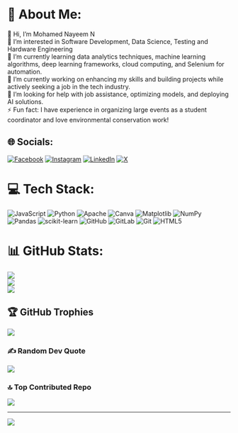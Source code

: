 # 💫 About Me:
👋 Hi, I’m Mohamed Nayeem N<br>👀 I’m interested in Software Development, Data Science, Testing and Hardware Engineering<br>🌱 I’m currently learning data analytics techniques, machine learning algorithms, deep learning frameworks, cloud computing, and Selenium for automation.<br>🔭 I’m currently working on enhancing my skills and building projects while actively seeking a job in the tech industry.<br>🤝 I’m looking for help with job assistance, optimizing models, and deploying AI solutions.<br>⚡ Fun fact: I have experience in organizing large events as a student coordinator and love environmental conservation work!


## 🌐 Socials:
[![Facebook](https://img.shields.io/badge/Facebook-%231877F2.svg?logo=Facebook&logoColor=white)](https://facebook.com/MrNayeem27) [![Instagram](https://img.shields.io/badge/Instagram-%23E4405F.svg?logo=Instagram&logoColor=white)](https://instagram.com/naan_komali_nayeem) [![LinkedIn](https://img.shields.io/badge/LinkedIn-%230077B5.svg?logo=linkedin&logoColor=white)](https://linkedin.com/in/mohamed-nayeem-n) [![X](https://img.shields.io/badge/X-black.svg?logo=X&logoColor=white)](https://x.com/NayeemN7) 

# 💻 Tech Stack:
![JavaScript](https://img.shields.io/badge/javascript-%23323330.svg?style=for-the-badge&logo=javascript&logoColor=%23F7DF1E) ![Python](https://img.shields.io/badge/python-3670A0?style=for-the-badge&logo=python&logoColor=ffdd54) ![Apache](https://img.shields.io/badge/apache-%23D42029.svg?style=for-the-badge&logo=apache&logoColor=white) ![Canva](https://img.shields.io/badge/Canva-%2300C4CC.svg?style=for-the-badge&logo=Canva&logoColor=white) ![Matplotlib](https://img.shields.io/badge/Matplotlib-%23ffffff.svg?style=for-the-badge&logo=Matplotlib&logoColor=black) ![NumPy](https://img.shields.io/badge/numpy-%23013243.svg?style=for-the-badge&logo=numpy&logoColor=white) ![Pandas](https://img.shields.io/badge/pandas-%23150458.svg?style=for-the-badge&logo=pandas&logoColor=white) ![scikit-learn](https://img.shields.io/badge/scikit--learn-%23F7931E.svg?style=for-the-badge&logo=scikit-learn&logoColor=white) ![GitHub](https://img.shields.io/badge/github-%23121011.svg?style=for-the-badge&logo=github&logoColor=white) ![GitLab](https://img.shields.io/badge/gitlab-%23181717.svg?style=for-the-badge&logo=gitlab&logoColor=white) ![Git](https://img.shields.io/badge/git-%23F05033.svg?style=for-the-badge&logo=git&logoColor=white) ![HTML5](https://img.shields.io/badge/html5-%23E34F26.svg?style=for-the-badge&logo=html5&logoColor=white)
# 📊 GitHub Stats:
![](https://github-readme-stats.vercel.app/api?username=MrNayeem27&theme=dark&hide_border=false&include_all_commits=false&count_private=false)<br/>
![](https://github-readme-streak-stats.herokuapp.com/?user=MrNayeem27&theme=dark&hide_border=false)<br/>
![](https://github-readme-stats.vercel.app/api/top-langs/?username=MrNayeem27&theme=dark&hide_border=false&include_all_commits=false&count_private=false&layout=compact)

## 🏆 GitHub Trophies
![](https://github-profile-trophy.vercel.app/?username=MrNayeem27&theme=radical&no-frame=false&no-bg=true&margin-w=4)

### ✍️ Random Dev Quote
![](https://quotes-github-readme.vercel.app/api?type=horizontal&theme=radical)

### 🔝 Top Contributed Repo
![](https://github-contributor-stats.vercel.app/api?username=MrNayeem27&limit=5&theme=dark&combine_all_yearly_contributions=true)

---
[![](https://visitcount.itsvg.in/api?id=MrNayeem27&icon=0&color=0)](https://visitcount.itsvg.in)

<!-- Proudly created with GPRM ( https://gprm.itsvg.in ) -->

